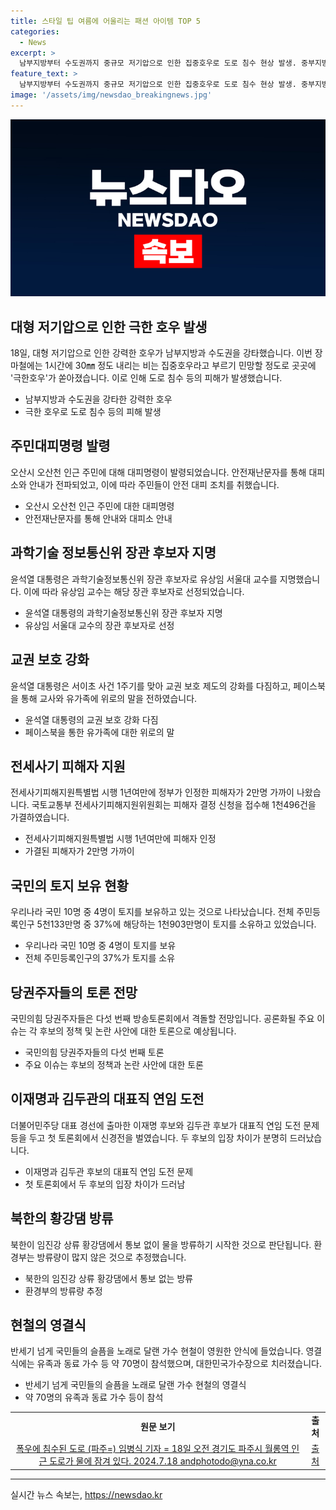```yaml
---
title: 스타일 팁 여름에 어울리는 패션 아이템 TOP 5
categories:
  - News
excerpt: >
  남부지방부터 수도권까지 중규모 저기압으로 인한 집중호우로 도로 침수 현상 발생. 중부지방에서는 1시간에 30㎜ 이상 비가 내리며 극한호우 상황. 18일 오산시 주민 대피명령 발령. 윤석열 대통령, 과학기술정통위 장관 후보로 유상임 교수 지명. 전세사기피해자 2만명 가까이, 관련 특별법 시행 1년여만에 정부가 피해자 인정. 37%의 국민이 토지 보유, 64%는 60대 이상. 국민의힘 당권주자들 5차 토론, 댓글팀·공소취소 논란 주요 쟁점. 현철 가수 영결식으로 국민들의 슬픔을 달랜 애국자로 추모.
feature_text: >
  남부지방부터 수도권까지 중규모 저기압으로 인한 집중호우로 도로 침수 현상 발생. 중부지방에서는 1시간에 30㎜ 이상 비가 내리며 극한호우 상황. 18일 오산시 주민 대피명령 발령. 윤석열 대통령, 과학기술정통위 장관 후보로 유상임 교수 지명. 전세사기피해자 2만명 가까이, 관련 특별법 시행 1년여만에 정부가 피해자 인정. 37%의 국민이 토지 보유, 64%는 60대 이상. 국민의힘 당권주자들 5차 토론, 댓글팀·공소취소 논란 주요 쟁점. 현철 가수 영결식으로 국민들의 슬픔을 달랜 애국자로 추모.
image: '/assets/img/newsdao_breakingnews.jpg'
---
```


<p><img src="/assets/img/newsdao_breakingnews.jpg" alt="cryptoinkorea 속보" /></p>

<h2 data-ke-size="size26">대형 저기압으로 인한 극한 호우 발생</h2>

<p data-ke-size="size16">18일, 대형 저기압으로 인한 강력한 호우가 남부지방과 수도권을 강타했습니다. 이번 장마철에는 1시간에 30㎜ 정도 내리는 비는 집중호우라고 부르기 민망할 정도로 곳곳에 '극한호우'가 쏟아졌습니다. 이로 인해 도로 침수 등의 피해가 발생했습니다.</p>

<ul>
    <li>남부지방과 수도권을 강타한 강력한 호우</li>
    <li>극한 호우로 도로 침수 등의 피해 발생</li>
</ul>

<h2 data-ke-size="size26">주민대피명령 발령</h2>

<p data-ke-size="size16">오산시 오산천 인근 주민에 대해 대피명령이 발령되었습니다. 안전재난문자를 통해 대피소와 안내가 전파되었고, 이에 따라 주민들이 안전 대피 조치를 취했습니다.</p>

<ul>
    <li>오산시 오산천 인근 주민에 대한 대피명령</li>
    <li>안전재난문자를 통해 안내와 대피소 안내</li>
</ul>

<h2 data-ke-size="size26">과학기술 정보통신위 장관 후보자 지명</h2>

<p data-ke-size="size16">윤석열 대통령은 과학기술정보통신위 장관 후보자로 유상임 서울대 교수를 지명했습니다. 이에 따라 유상임 교수는 해당 장관 후보자로 선정되었습니다.</p>

<ul>
    <li>윤석열 대통령의 과학기술정보통신위 장관 후보자 지명</li>
    <li>유상임 서울대 교수의 장관 후보자로 선정</li>
</ul>

<h2 data-ke-size="size26">교권 보호 강화</h2>

<p data-ke-size="size16">윤석열 대통령은 서이초 사건 1주기를 맞아 교권 보호 제도의 강화를 다짐하고, 페이스북을 통해 교사와 유가족에 위로의 말을 전하였습니다.</p>

<ul>
    <li>윤석열 대통령의 교권 보호 강화 다짐</li>
    <li>페이스북을 통한 유가족에 대한 위로의 말</li>
</ul>

<h2 data-ke-size="size26">전세사기 피해자 지원</h2>

<p data-ke-size="size16">전세사기피해지원특별법 시행 1년여만에 정부가 인정한 피해자가 2만명 가까이 나왔습니다. 국토교통부 전세사기피해지원위원회는 피해자 결정 신청을 접수해 1천496건을 가결하였습니다.</p>

<ul>
    <li>전세사기피해지원특별법 시행 1년여만에 피해자 인정</li>
    <li>가결된 피해자가 2만명 가까이</li>
</ul>

<h2 data-ke-size="size26">국민의 토지 보유 현황</h2>

<p data-ke-size="size16">우리나라 국민 10명 중 4명이 토지를 보유하고 있는 것으로 나타났습니다. 전체 주민등록인구 5천133만명 중 37%에 해당하는 1천903만명이 토지를 소유하고 있었습니다.</p>

<ul>
    <li>우리나라 국민 10명 중 4명이 토지를 보유</li>
    <li>전체 주민등록인구의 37%가 토지를 소유</li>
</ul>

<h2 data-ke-size="size26">당권주자들의 토론 전망</h2>

<p data-ke-size="size16">국민의힘 당권주자들은 다섯 번째 방송토론회에서 격돌할 전망입니다. 공론화될 주요 이슈는 각 후보의 정책 및 논란 사안에 대한 토론으로 예상됩니다.</p>

<ul>
    <li>국민의힘 당권주자들의 다섯 번째 토론</li>
    <li>주요 이슈는 후보의 정책과 논란 사안에 대한 토론</li>
</ul>

<h2 data-ke-size="size26">이재명과 김두관의 대표직 연임 도전</h2>

<p data-ke-size="size16">더불어민주당 대표 경선에 출마한 이재명 후보와 김두관 후보가 대표직 연임 도전 문제 등을 두고 첫 토론회에서 신경전을 벌였습니다. 두 후보의 입장 차이가 분명히 드러났습니다.</p>

<ul>
    <li>이재명과 김두관 후보의 대표직 연임 도전 문제</li>
    <li>첫 토론회에서 두 후보의 입장 차이가 드러남</li>
</ul>

<h2 data-ke-size="size26">북한의 황강댐 방류</h2>

<p data-ke-size="size16">북한이 임진강 상류 황강댐에서 통보 없이 물을 방류하기 시작한 것으로 판단됩니다. 환경부는 방류량이 많지 않은 것으로 추정했습니다.</p>

<ul>
    <li>북한의 임진강 상류 황강댐에서 통보 없는 방류</li>
    <li>환경부의 방류량 추정</li>
</ul>

<h2 data-ke-size="size26">현철의 영결식</h2>

<p data-ke-size="size16">반세기 넘게 국민들의 슬픔을 노래로 달랜 가수 현철이 영원한 안식에 들었습니다. 영결식에는 유족과 동료 가수 등 약 70명이 참석했으며, 대한민국가수장으로 치러졌습니다.</p>

<ul>
    <li>반세기 넘게 국민들의 슬픔을 노래로 달랜 가수 현철의 영결식</li>
    <li>약 70명의 유족과 동료 가수 등이 참석</li>
</ul>

<table>
    <tr>
        <td style="text-align: center; height: 17px;"><b>원문 보기</b></td>
        <td style="text-align: center; height: 17px;"><b>출처</b></td>
    </tr>
    <tr>
        <td style="text-align: center; height: 17px;"><a href="https://www.yna.co.kr/view/AKR20240718049100530">폭우에 침수된 도로 (파주=) 임병식 기자 = 18일 오전 경기도 파주시 월롱역 인근 도로가 물에 잠겨 있다. 2024.7.18 andphotodo@yna.co.kr</a></td>
        <td style="text-align: center; height: 17px;"><a href="https://www.yna.co.kr/view/AKR20240718049100530">출처</a></td>
    </tr>
</table>

<hr>
실시간 뉴스 속보는, <a href="https://newsdao.kr" rel="dofollow">https://newsdao.kr</a>


